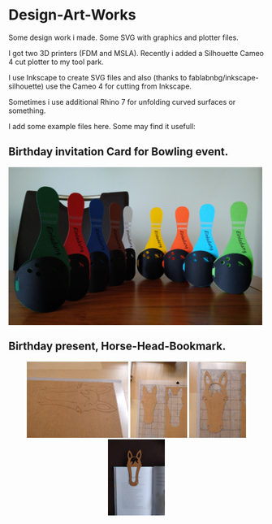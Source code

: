 # Design-Art-Works
Some design work i made. Some SVG with graphics and plotter files.

I got two 3D printers (FDM and MSLA). Recently i added a Silhouette Cameo 4 cut plotter to my tool park.

I use Inkscape to create SVG files and also (thanks to fablabnbg/inkscape-silhouette) use the Cameo 4 for cutting from Inkscape.

Sometimes i use additional Rhino 7 for unfolding curved surfaces or something.

I add some example files here. Some may find it usefull:

## Birthday invitation Card for Bowling event.

<img src="Bowling.jpg" width="500" align="center"> 

## Birthday present, Horse-Head-Bookmark.
<p align="center"> 
<img src="IMG_20230311_094118.jpg" height="150"> 
<img src="IMG_20230311_094206.jpg" height="150"> 
<img src="IMG_20230311_094519.jpg" height="150"> 
<img src="IMG_20230311_095243.jpg "height="150"> 
</p>
